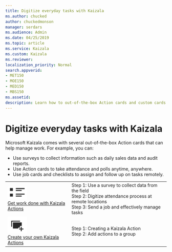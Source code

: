 ```yaml
---
title: Digitize everyday tasks with Kaizala
ms.author: chucked
author: chuckedmonson
manager: serdars
ms.audience: Admin
ms.date: 04/25/2019
ms.topic: article
ms.service: Kaizala
ms.custom: Kaizala
ms.reviewer: 
localization_priority: Normal
search.appverid:
- MET150
- MOE150
- MED150
- MBS150
ms.assetid: 
description: Learn how to out-of-the-box Action cards and custom cards that can help manage work with Kaizala.
---
```


# Digitize everyday tasks with Kaizala

Microsoft Kaizala comes with several out-of-the-box Action cards that can help manage work. For example, you can:

- Use surveys to collect information such as daily sales data and audit reports.
- Use Action cards to take attendance and polls anytime, anywhere.
- Use job cards and checklists to assign and follow up on tasks remotely.

|         |         |
|---------|---------|
|![Image of get work done icon](media/get-work-done-icon.png) <br> [Get work done with Kaizala Actions](use-kaizala-actions.md)     | Step 1: Use a survey to collect data from the field <br> Step 2: Digitize attendance process at remote locations <br> Step 3: Send a job and effectively manage tasks  |
|![Image of create actions icon](media/create-actions-icon.png) <br> [Create your own Kaizala Actions](create-custom-actions.md)     | Step 1: Creating a Kaizala Action <br> Step 2: Add actions to a group  |

